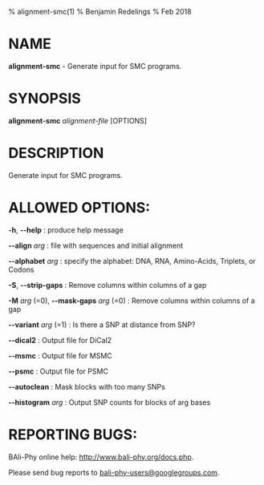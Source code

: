 % alignment-smc(1)
% Benjamin Redelings
% Feb 2018

# NAME

**alignment-smc** - Generate input for SMC programs.

# SYNOPSIS

**alignment-smc** _alignment-file_ [OPTIONS]

# DESCRIPTION

Generate input for SMC programs.

# ALLOWED OPTIONS:
**-h**, **--help**
: produce help message

**--align** _arg_
: file with sequences and initial alignment

**--alphabet** _arg_
: specify the alphabet: DNA, RNA, Amino-Acids, Triplets, or Codons

**-S**, **--strip-gaps**
: Remove columns within <arg> columns of a gap

**-M** _arg_ (=0), **--mask-gaps** _arg_ (=0)
: Remove columns within <arg> columns of a gap

**--variant** _arg_ (=1)
: Is there a SNP at distance <arg> from SNP?

**--dical2**
: Output file for DiCal2

**--msmc**
: Output file for MSMC

**--psmc**
: Output file for PSMC

**--autoclean**
: Mask blocks with too many SNPs

**--histogram** _arg_
: Output SNP counts for blocks of arg bases


# REPORTING BUGS:
 BAli-Phy online help: <http://www.bali-phy.org/docs.php>.

Please send bug reports to <bali-phy-users@googlegroups.com>.

